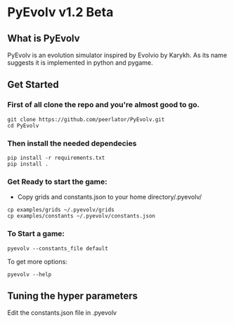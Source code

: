 # PyEvolv v1.2 Beta

## What is PyEvolv
PyEvolv is an evolution simulator inspired by Evolvio by Karykh. As its name suggests it is implemented in python and pygame.

## Get Started
### First of all clone the repo and you're almost good to go.
```
git clone https://github.com/peerlator/PyEvolv.git
cd PyEvolv
```

### Then install the needed dependecies
```
pip install -r requirements.txt
pip install .
```

### Get Ready to start the game:
- Copy grids and constants.json to your home directory/.pyevolv/
```
cp examples/grids ~/.pyevolv/grids
cp examples/constants ~/.pyevolv/constants.json
```

### To Start a game:
``` 
pyevolv --constants_file default
```
To get more options:
```
pyevolv --help
```

## Tuning the hyper parameters
Edit the constants.json file in .pyevolv